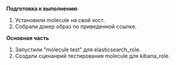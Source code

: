 **Подготовка к выполнению**   
1. Установили molecule на свой хост.     
2. Собрали докер образ по приведенной ссылке.   
    
**Основная часть**   
1. Запустили "molecule test" для elasticsearch_role.  
2. Создали сценанрий тестирования molecule для kibana_role.  
